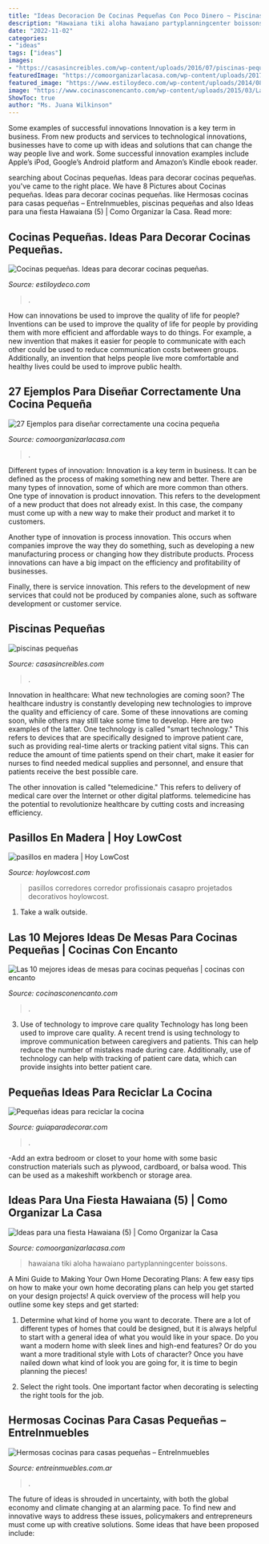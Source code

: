 ```yaml
---
title: "Ideas Decoracion De Cocinas Pequeñas Con Poco Dinero ~ Piscinas Pequeñas"
description: "Hawaiana tiki aloha hawaiano partyplanningcenter boissons"
date: "2022-11-02"
categories:
- "ideas"
tags: ["ideas"]
images:
- "https://casasincreibles.com/wp-content/uploads/2016/07/piscinas-pequenas-02.jpg"
featuredImage: "https://comoorganizarlacasa.com/wp-content/uploads/2017/07/27-ejemplos-disenar-correctamente-una-cocina-pequena-9.jpg"
featured_image: "https://www.estiloydeco.com/wp-content/uploads/2014/08/ideas-cocinas-pequenas-5.jpg"
image: "https://www.cocinasconencanto.com/wp-content/uploads/2015/03/Las-10-mejores-ideas-de-mesas-para-cocinas-pequeñas-2.jpg"
ShowToc: true
author: "Ms. Juana Wilkinson"
---
```



Some examples of successful innovations
Innovation is a key term in business. From new products and services to technological innovations, businesses have to come up with ideas and solutions that can change the way people live and work. Some successful innovation examples include Apple’s iPod, Google’s Android platform and Amazon’s Kindle ebook reader.

	

		
searching about Cocinas pequeñas. Ideas para decorar cocinas pequeñas. you've came to the right place. We have 8 Pictures about Cocinas pequeñas. Ideas para decorar cocinas pequeñas. like Hermosas cocinas para casas pequeñas – EntreInmuebles, piscinas pequeñas and also Ideas para una fiesta Hawaiana (5) | Como Organizar la Casa. Read more:
		
    
## Cocinas Pequeñas. Ideas Para Decorar Cocinas Pequeñas.

<img loading=lazy src="https://www.estiloydeco.com/wp-content/uploads/2014/08/ideas-cocinas-pequenas-5.jpg" onerror="this.onerror=null;this.src='https://tse1.mm.bing.net/th?id=OIP.EEAQefbAkXcdgzXxRxy_0gHaLA&amp;pid=15.1';" alt="Cocinas pequeñas. Ideas para decorar cocinas pequeñas.">

_Source: estiloydeco.com_

>. 

	

How can innovations be used to improve the quality of life for people?
Inventions can be used to improve the quality of life for people by providing them with more efficient and affordable ways to do things. For example, a new invention that makes it easier for people to communicate with each other could be used to reduce communication costs between groups. Additionally, an invention that helps people live more comfortable and healthy lives could be used to improve public health.

    
## 27 Ejemplos Para Diseñar Correctamente Una Cocina Pequeña

<img loading=lazy src="https://comoorganizarlacasa.com/wp-content/uploads/2017/07/27-ejemplos-disenar-correctamente-una-cocina-pequena-9.jpg" onerror="this.onerror=null;this.src='https://tse1.mm.bing.net/th?id=OIP.ZTY2BRrOyRJPfjRJn_cpMgHaLH&amp;pid=15.1';" alt="27 Ejemplos para diseñar correctamente una cocina pequeña">

_Source: comoorganizarlacasa.com_

>. 

	

Different types of innovation:
Innovation is a key term in business. It can be defined as the process of making something new and better. There are many types of innovation, some of which are more common than others. 
One type of innovation is product innovation. This refers to the development of a new product that does not already exist. In this case, the company must come up with a new way to make their product and market it to customers. 

Another type of innovation is process innovation. This occurs when companies improve the way they do something, such as developing a new manufacturing process or changing how they distribute products. Process innovations can have a big impact on the efficiency and profitability of businesses. 

Finally, there is service innovation. This refers to the development of new services that could not be produced by companies alone, such as software development or customer service.

    
## Piscinas Pequeñas

<img loading=lazy src="https://casasincreibles.com/wp-content/uploads/2016/07/piscinas-pequenas-02.jpg" onerror="this.onerror=null;this.src='https://tse2.mm.bing.net/th?id=OIP.Bz5F8JMRp9mFJ7yiNJszYgHaLJ&amp;pid=15.1';" alt="piscinas pequeñas">

_Source: casasincreibles.com_

>. 

	

Innovation in healthcare: What new technologies are coming soon?
The healthcare industry is constantly developing new technologies to improve the quality and efficiency of care. Some of these innovations are coming soon, while others may still take some time to develop. Here are two examples of the latter. 
One technology is called "smart technology." This refers to devices that are specifically designed to improve patient care, such as providing real-time alerts or tracking patient vital signs. This can reduce the amount of time patients spend on their chart, make it easier for nurses to find needed medical supplies and personnel, and ensure that patients receive the best possible care. 

The other innovation is called "telemedicine." This refers to delivery of medical care over the Internet or other digital platforms. telemedicine has the potential to revolutionize healthcare by cutting costs and increasing efficiency.

    
## Pasillos En Madera | Hoy LowCost

<img loading=lazy src="https://hoylowcost.com/wp-content/uploads/2015/12/pasillos-en-madera.jpeg" onerror="this.onerror=null;this.src='https://tse4.mm.bing.net/th?id=OIP.G-2sS9mT7uGxiIvuGRbFegHaLH&amp;pid=15.1';" alt="pasillos en madera | Hoy LowCost">

_Source: hoylowcost.com_

>pasillos corredores corredor profissionais casapro projetados decorativos hoylowcost. 

	

1. Take a walk outside.

    
## Las 10 Mejores Ideas De Mesas Para Cocinas Pequeñas | Cocinas Con Encanto

<img loading=lazy src="https://www.cocinasconencanto.com/wp-content/uploads/2015/03/Las-10-mejores-ideas-de-mesas-para-cocinas-pequeñas-2.jpg" onerror="this.onerror=null;this.src='https://tse2.mm.bing.net/th?id=OIP.SqcGRxED8W-UJlU_fO0ckwAAAA&amp;pid=15.1';" alt="Las 10 mejores ideas de mesas para cocinas pequeñas | cocinas con encanto">

_Source: cocinasconencanto.com_

>. 

	

3) Use of technology to improve care quality
Technology has long been used to improve care quality. A recent trend is using technology to improve communication between caregivers and patients. This can help reduce the number of mistakes made during care. Additionally, use of technology can help with tracking of patient care data, which can provide insights into better patient care.

    
## Pequeñas Ideas Para Reciclar La Cocina

<img loading=lazy src="http://www.guiaparadecorar.com/wp-content/uploads/2014/09/ideas-para-reciclar-la-cocina-01.jpg" onerror="this.onerror=null;this.src='https://tse1.mm.bing.net/th?id=OIP.ZQgpkEHd9clhJghiqRJ9IwHaJQ&amp;pid=15.1';" alt="Pequeñas ideas para reciclar la cocina">

_Source: guiaparadecorar.com_

>. 

	

-Add an extra bedroom or closet to your home with some basic construction materials such as plywood, cardboard, or balsa wood. This can be used as a makeshift workbench or storage area. 

    
## Ideas Para Una Fiesta Hawaiana (5) | Como Organizar La Casa

<img loading=lazy src="https://comoorganizarlacasa.com/wp-content/uploads/2016/04/Ideas-para-una-fiesta-Hawaiana-5.jpg" onerror="this.onerror=null;this.src='https://tse1.mm.bing.net/th?id=OIP.hWMXlnzadSd-jeZonbc2kQHaKE&amp;pid=15.1';" alt="Ideas para una fiesta Hawaiana (5) | Como Organizar la Casa">

_Source: comoorganizarlacasa.com_

>hawaiana tiki aloha hawaiano partyplanningcenter boissons. 

	

A Mini Guide to Making Your Own Home Decorating Plans:
A few easy tips on how to make your own home decorating plans can help you get started on your design projects! A quick overview of the process will help you outline some key steps and get started:
1. Determine what kind of home you want to decorate. There are a lot of different types of homes that could be designed, but it is always helpful to start with a general idea of what you would like in your space. Do you want a modern home with sleek lines and high-end features? Or do you want a more traditional style with Lots of character? Once you have nailed down what kind of look you are going for, it is time to begin planning the pieces!

2. Select the right tools. One important factor when decorating is selecting the right tools for the job.

    
## Hermosas Cocinas Para Casas Pequeñas – EntreInmuebles

<img loading=lazy src="https://entreinmuebles.com.ar/wp-content/uploads/2020/06/104163140_2686431944926807_4502649475203395713_n.jpg" onerror="this.onerror=null;this.src='https://tse3.mm.bing.net/th?id=OIP.Z2qhFNQypySpIpUiCetLXAHaH8&amp;pid=15.1';" alt="Hermosas cocinas para casas pequeñas – EntreInmuebles">

_Source: entreinmuebles.com.ar_

>. 

	

The future of ideas is shrouded in uncertainty, with both the global economy and climate changing at an alarming pace. To find new and innovative ways to address these issues, policymakers and entrepreneurs must come up with creative solutions. Some ideas that have been proposed include: 

